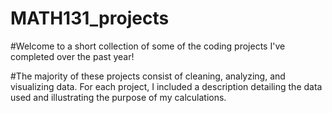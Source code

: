 # MATH131_projects

#Welcome to a short collection of some of the coding projects I've completed over the past year! 

#The majority of these projects consist of cleaning, analyzing, and visualizing data. For each project, I included a description detailing the data used and illustrating the purpose of my calculations.

